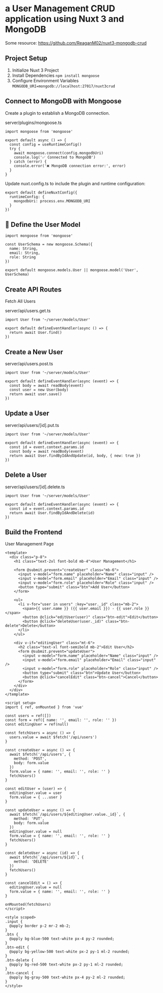 # a User Management CRUD application using Nuxt 3 and MongoDB

Some resource: https://github.com/ReaganM02/nuxt3-mongodb-crud

## Project Setup
1. Initialize Nuxt 3 Project
2. Install Dependencies ```npm install mongoose```
3. Configure Environment Variables ```MONGODB_URI=mongodb://localhost:27017/nuxt3crud```

## Connect to MongoDB with Mongoose
Create a plugin to establish a MongoDB connection.

server/plugins/mongoose.ts
```
import mongoose from 'mongoose'

export default async () => {
  const config = useRuntimeConfig()
  try {
    await mongoose.connect(config.mongodbUri)
    console.log('✅ Connected to MongoDB')
  } catch (error) {
    console.error('❌ MongoDB connection error:', error)
  }
}
```
Update nuxt.config.ts to include the plugin and runtime configuration:
```
export default defineNuxtConfig({
  runtimeConfig: {
    mongodbUri: process.env.MONGODB_URI
  }
})
```

## 🧩 Define the User Model
```
import mongoose from 'mongoose'

const UserSchema = new mongoose.Schema({
  name: String,
  email: String,
  role: String
})

export default mongoose.models.User || mongoose.model('User', UserSchema)
```

## Create API Routes
Fetch All Users

server/api/users.get.ts

```
import User from '~/server/models/User'

export default defineEventHandler(async () => {
  return await User.find()
})
```

## Create a New User

server/api/users.post.ts

```
import User from '~/server/models/User'

export default defineEventHandler(async (event) => {
  const body = await readBody(event)
  const user = new User(body)
  return await user.save()
})
```

## Update a User

server/api/users/[id].put.ts
```
import User from '~/server/models/User'

export default defineEventHandler(async (event) => {
  const id = event.context.params.id
  const body = await readBody(event)
  return await User.findByIdAndUpdate(id, body, { new: true })
})
```
## Delete a User

server/api/users/[id].delete.ts
```
import User from '~/server/models/User'

export default defineEventHandler(async (event) => {
  const id = event.context.params.id
  return await User.findByIdAndDelete(id)
})
```

## Build the Frontend

User Management Page

```
<template>
  <div class="p-8">
    <h1 class="text-2xl font-bold mb-4">User Management</h1>

    <form @submit.prevent="createUser" class="mb-6">
      <input v-model="form.name" placeholder="Name" class="input" />
      <input v-model="form.email" placeholder="Email" class="input" />
      <input v-model="form.role" placeholder="Role" class="input" />
      <button type="submit" class="btn">Add User</button>
    </form>

    <ul>
      <li v-for="user in users" :key="user._id" class="mb-2">
        <span>{{ user.name }} ({{ user.email }}) - {{ user.role }}</span>
        <button @click="editUser(user)" class="btn-edit">Edit</button>
        <button @click="deleteUser(user._id)" class="btn-delete">Delete</button>
      </li>
    </ul>

    <div v-if="editingUser" class="mt-6">
      <h2 class="text-xl font-semibold mb-2">Edit User</h2>
      <form @submit.prevent="updateUser">
        <input v-model="form.name" placeholder="Name" class="input" />
        <input v-model="form.email" placeholder="Email" class="input" />
        <input v-model="form.role" placeholder="Role" class="input" />
        <button type="submit" class="btn">Update User</button>
        <button @click="cancelEdit" class="btn-cancel">Cancel</button>
      </form>
    </div>
  </div>
</template>

<script setup>
import { ref, onMounted } from 'vue'

const users = ref([])
const form = ref({ name: '', email: '', role: '' })
const editingUser = ref(null)

const fetchUsers = async () => {
  users.value = await $fetch('/api/users')
}

const createUser = async () => {
  await $fetch('/api/users', {
    method: 'POST',
    body: form.value
  })
  form.value = { name: '', email: '', role: '' }
  fetchUsers()
}

const editUser = (user) => {
  editingUser.value = user
  form.value = { ...user }
}

const updateUser = async () => {
  await $fetch(`/api/users/${editingUser.value._id}`, {
    method: 'PUT',
    body: form.value
  })
  editingUser.value = null
  form.value = { name: '', email: '', role: '' }
  fetchUsers()
}

const deleteUser = async (id) => {
  await $fetch(`/api/users/${id}`, {
    method: 'DELETE'
  })
  fetchUsers()
}

const cancelEdit = () => {
  editingUser.value = null
  form.value = { name: '', email: '', role: '' }
}

onMounted(fetchUsers)
</script>

<style scoped>
.input {
  @apply border p-2 mr-2 mb-2;
}
.btn {
  @apply bg-blue-500 text-white px-4 py-2 rounded;
}
.btn-edit {
  @apply bg-yellow-500 text-white px-2 py-1 ml-2 rounded;
}
.btn-delete {
  @apply bg-red-500 text-white px-2 py-1 ml-2 rounded;
}
.btn-cancel {
  @apply bg-gray-500 text-white px-4 py-2 ml-2 rounded;
}
</style>
```
